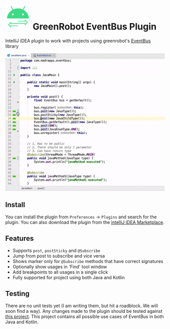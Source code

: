 # <img src="/preview/logo.png" title="logo" height="80" width="80" /> GreenRobot EventBus Plugin
IntelliJ iDEA plugin to work with projects using greenrobot's <a href="http://greenrobot.org/eventbus/">EventBus</a> library

<img src="/preview/screenshare.gif" alt="preview" title="preview"/>

Install
-----
You can install the plugin from `Preferences` -> `Plugins` and search for the plugin. You can also download the plugin from the <a href="https://plugins.jetbrains.com/plugin/12856-greenrobot-eventbus">intelliJ iDEA Marketplace</a>.

Features
-----
- Supports `post`, `postSticky` and `@Subscribe`
- Jump from post to subscribe and vice versa
- Shows marker only for `@Subscribe` methods that have correct signatures
- Optionally show usages in 'Find' tool window
- Add breakpoints to all usages in a single click
- Fully supported for project using both Java and Kotlin

Testing
-----
There are no unit tests yet (I am writing them, but hit a roadblock. We will soon find a way). Any changes made to the plugin should be tested against <a href="https://github.com/thsaravana/eventbus-playground">this project</a>. This project contains all possible use cases of EventBus in both Java and Kotlin.
